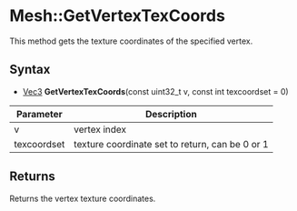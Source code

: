 # Mesh::GetVertexTexCoords

This method gets the texture coordinates of the specified vertex.

## Syntax

- [Vec3](Vec3.md) **GetVertexTexCoords**(const uint32_t v, const int texcoordset = 0)

| Parameter | Description |
|-|-|
| v | vertex index |
| texcoordset | texture coordinate set to return, can be 0 or 1 |

## Returns

Returns the vertex texture coordinates.
